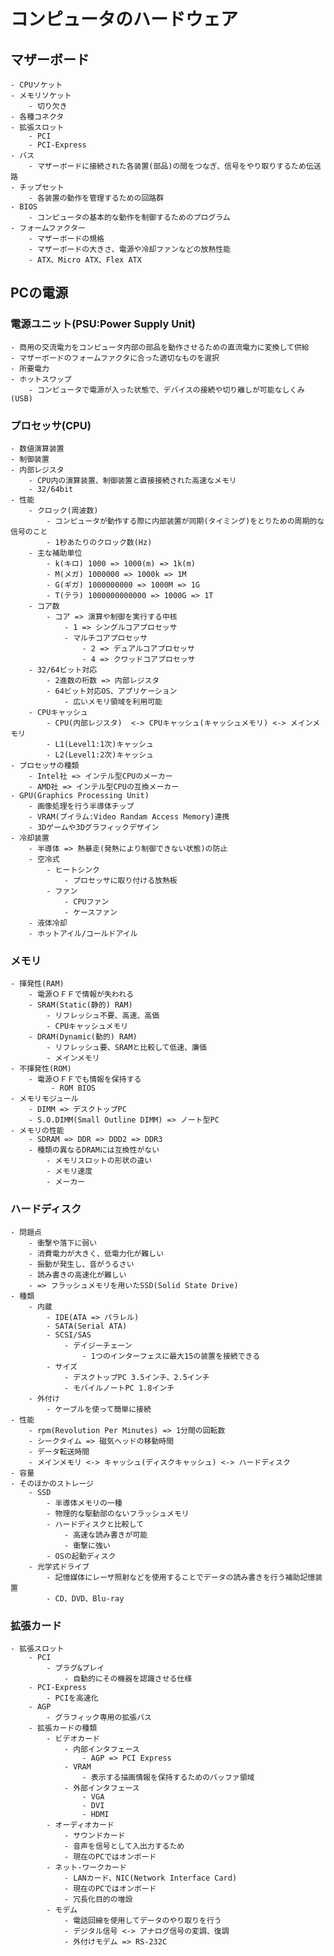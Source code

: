 # コンピュータのハードウェア
## マザーボード
    - CPUソケット
    - メモリソケット
        - 切り欠き
    - 各種コネクタ
    - 拡張スロット
        - PCI
        - PCI-Express
    - バス
        - マザーボードに接続された各装置(部品)の間をつなぎ、信号をやり取りするため伝送路
    - チップセット
        - 各装置の動作を管理するための回路群
    - BIOS
        - コンピュータの基本的な動作を制御するためのプログラム
    - フォームファクター
        - マザーボードの規格
        - マザーボードの大きさ、電源や冷却ファンなどの放熱性能
        - ATX、Micro ATX、Flex ATX
## PCの電源
### 電源ユニット(PSU:Power Supply Unit)
    - 商用の交流電力をコンピュータ内部の部品を動作させるための直流電力に変換して供給
    - マザーボードのフォームファクタに合った適切なものを選択
    - 所要電力
    - ホットスワップ
        - コンピュータで電源が入った状態で、デバイスの接続や切り離しが可能なしくみ(USB)
### プロセッサ(CPU)
    - 数値演算装置
    - 制御装置
    - 内部レジスタ
        - CPU内の演算装置、制御装置と直接接続された高速なメモリ
        - 32/64bit
    - 性能
        - クロック(周波数)
            - コンピュータが動作する際に内部装置が同期(タイミング)をとりための周期的な信号のこと
            - 1秒あたりのクロック数(Hz)
        - 主な補助単位
            - k(キロ) 1000 => 1000(m) => 1k(m)
            - M(メガ) 1000000 => 1000k => 1M
            - G(ギガ) 1000000000 => 1000M => 1G
            - T(テラ) 1000000000000 => 1000G => 1T
        - コア数
            - コア => 演算や制御を実行する中核
                - 1 => シングルコアプロセッサ
                - マルチコアプロセッサ
                    - 2 => デュアルコアプロセッサ
                    - 4 => クワッドコアプロセッサ
        - 32/64ビット対応
            - 2進数の桁数 => 内部レジスタ
            - 64ビット対応OS、アプリケーション
                - 広いメモリ領域を利用可能
        - CPUキャッシュ
            - CPU(内部レジスタ)  <-> CPUキャッシュ(キャッシュメモリ) <-> メインメモリ
            - L1(Level1:1次)キャッシュ
            - L2(Level1:2次)キャッシュ
    - プロセッサの種類
        - Intel社 => インテル型CPUのメーカー
        - AMD社 => インテル型CPUの互換メーカー
    - GPU(Graphics Processing Unit)
        - 画像処理を行う半導体チップ
        - VRAM(ブイラム:Video Randam Access Memory)連携
        - 3Dゲームや3Dグラフィックデザイン
    - 冷却装置
        - 半導体 => 熱暴走(発熱により制御できない状態)の防止
        - 空冷式
            - ヒートシンク
                - プロセッサに取り付ける放熱板
            - ファン
                - CPUファン
                - ケースファン
        - 液体冷却
        - ホットアイル/コールドアイル
### メモリ
    - 揮発性(RAM)
        - 電源ＯＦＦで情報が失われる
        - SRAM(Static(静的) RAM) 
            - リフレッシュ不要、高速、高価
            - CPUキャッシュメモリ
        - DRAM(Dynamic(動的) RAM) 
            - リフレッシュ要、SRAMと比較して低速、廉価
            - メインメモリ
    - 不揮発性(ROM)
        - 電源ＯＦＦでも情報を保持する
             - ROM BIOS
    - メモリモジュール
        - DIMM => デスクトップPC
        - S.O.DIMM(Small Outline DIMM) => ノート型PC
    - メモリの性能
        - SDRAM => DDR => DDD2 => DDR3
        - 種類の異なるDRAMには互換性がない
            - メモリスロットの形状の違い
            - メモリ速度
            - メーカー
### ハードディスク
    - 問題点
        - 衝撃や落下に弱い
        - 消費電力が大きく、低電力化が難しい
        - 振動が発生し、音がうるさい
        - 読み書きの高速化が難しい
        - => フラッシュメモリを用いたSSD(Solid State Drive)
    - 種類
        - 内蔵
            - IDE(ATA => パラレル)
            - SATA(Serial ATA)
            - SCSI/SAS
                - デイジーチェーン
                    - 1つのインターフェスに最大15の装置を接続できる
            - サイズ
                - デスクトップPC 3.5インチ、2.5インチ
                - モバイルノートPC 1.8インチ
        - 外付け
            - ケーブルを使って簡単に接続
    - 性能
        - rpm(Revolution Per Minutes) => 1分間の回転数
        - シークタイム => 磁気ヘッドの移動時間
        - データ転送時間
        - メインメモリ <-> キャッシュ(ディスクキャッシュ) <-> ハードディスク
    - 容量
    - そのほかのストレージ
        - SSD
            - 半導体メモリの一種
            - 物理的な駆動部のないフラッシュメモリ
            - ハードディスクと比較して
                - 高速な読み書きが可能
                - 衝撃に強い
            - OSの起動ディスク
        - 光学式ドライブ
            - 記憶媒体にレーザ照射などを使用することでデータの読み書きを行う補助記憶装置
            - CD、DVD、Blu-ray
### 拡張カード
    - 拡張スロット
        - PCI
            - プラグ&プレイ
                - 自動的にその機器を認識させる仕様
        - PCI-Express
            - PCIを高速化
        - AGP
            - グラフィック専用の拡張バス
        - 拡張カードの種類
            - ビデオカード
                - 内部インタフェース
                    - AGP => PCI Express
                - VRAM
                    - 表示する描画情報を保持するためのバッファ領域
                - 外部インタフェース
                    - VGA
                    - DVI
                    - HDMI
            - オーディオカード
                - サウンドカード
                - 音声を信号として入出力するため
                - 現在のPCではオンボード
            - ネット-ワークカード
                - LANカード、NIC(Network Interface Card)
                - 現在のPCではオンボード
                - 冗長化目的の増設
            - モデム
                - 電話回線を使用してデータのやり取りを行う
                - デジタル信号 <-> アナログ信号の変調、復調
                - 外付けモデム => RS-232C